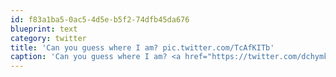 ```yaml
---
id: f83a1ba5-0ac5-4d5e-b5f2-74dfb45da676
blueprint: text
category: twitter
title: 'Can you guess where I am? pic.twitter.com/TcAfKITb'
caption: 'Can you guess where I am? <a href="https://twitter.com/dchymko/status/145245999223422976/photo/1" title="https://twitter.com/dchymko/status/145245999223422976/photo/1" class="link link_untco link_untco_image">pic.twitter.com/TcAfKITb</a><span class="embed_image embed_image_yes"><a href="https://twitter.com/dchymko/status/145245999223422976/photo/1"><img alt=''agqed30cqaaaq80-6508910'' src=''/images/2022/11/e6b3e-agqed30cqaaaq80-6508910.jpg'' /></a></span>'
---
```

